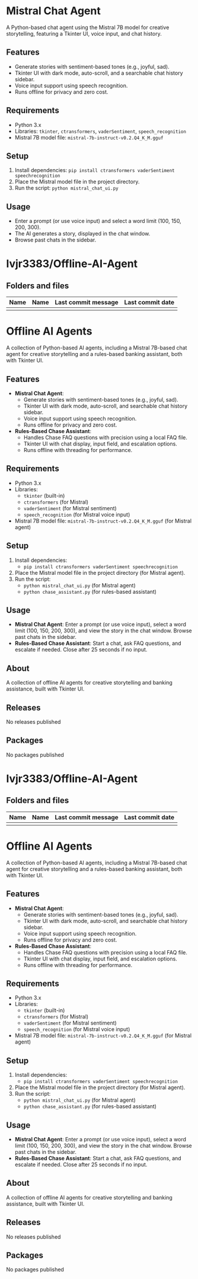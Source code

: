 # Mistral Chat Agent

A Python-based chat agent using the Mistral 7B model for creative storytelling, featuring a Tkinter UI, voice input, and chat history.

## Features
- Generate stories with sentiment-based tones (e.g., joyful, sad).
- Tkinter UI with dark mode, auto-scroll, and a searchable chat history sidebar.
- Voice input support using speech recognition.
- Runs offline for privacy and zero cost.

## Requirements
- Python 3.x
- Libraries: `tkinter`, `ctransformers`, `vaderSentiment`, `speech_recognition`
- Mistral 7B model file: `mistral-7b-instruct-v0.2.Q4_K_M.gguf`

## Setup
1. Install dependencies: `pip install ctransformers vaderSentiment speechrecognition`
2. Place the Mistral model file in the project directory.
3. Run the script: `python mistral_chat_ui.py`

## Usage
- Enter a prompt (or use voice input) and select a word limit (100, 150, 200, 300).
- The AI generates a story, displayed in the chat window.
- Browse past chats in the sidebar.

# lvjr3383/Offline-AI-Agent

## Folders and files

| Name  | Name | Last commit message         | Last commit date |
|-------|------|-----------------------------|------------------|
|       |      |                             |                  |

# Offline AI Agents

A collection of Python-based AI agents, including a Mistral 7B-based chat agent for creative storytelling and a rules-based banking assistant, both with Tkinter UI.

## Features

- **Mistral Chat Agent**:
  - Generate stories with sentiment-based tones (e.g., joyful, sad).
  - Tkinter UI with dark mode, auto-scroll, and searchable chat history sidebar.
  - Voice input support using speech recognition.
  - Runs offline for privacy and zero cost.
- **Rules-Based Chase Assistant**:
  - Handles Chase FAQ questions with precision using a local FAQ file.
  - Tkinter UI with chat display, input field, and escalation options.
  - Runs offline with threading for performance.

## Requirements

- Python 3.x
- Libraries:
  - `tkinter` (built-in)
  - `ctransformers` (for Mistral)
  - `vaderSentiment` (for Mistral sentiment)
  - `speech_recognition` (for Mistral voice input)
- Mistral 7B model file: `mistral-7b-instruct-v0.2.Q4_K_M.gguf` (for Mistral agent)

## Setup

1. Install dependencies:
   - `pip install ctransformers vaderSentiment speechrecognition`
2. Place the Mistral model file in the project directory (for Mistral agent).
3. Run the script:
   - `python mistral_chat_ui.py` (for Mistral agent)
   - `python chase_assistant.py` (for rules-based assistant)

## Usage

- **Mistral Chat Agent**: Enter a prompt (or use voice input), select a word limit (100, 150, 200, 300), and view the story in the chat window. Browse past chats in the sidebar.
- **Rules-Based Chase Assistant**: Start a chat, ask FAQ questions, and escalate if needed. Close after 25 seconds if no input.

## About

A collection of offline AI agents for creative storytelling and banking assistance, built with Tkinter UI.

## Releases

No releases published

## Packages

No packages published

# lvjr3383/Offline-AI-Agent

## Folders and files

| Name  | Name | Last commit message         | Last commit date |
|-------|------|-----------------------------|------------------|
|       |      |                             |                  |

# Offline AI Agents

A collection of Python-based AI agents, including a Mistral 7B-based chat agent for creative storytelling and a rules-based banking assistant, both with Tkinter UI.

## Features

- **Mistral Chat Agent**:
  - Generate stories with sentiment-based tones (e.g., joyful, sad).
  - Tkinter UI with dark mode, auto-scroll, and searchable chat history sidebar.
  - Voice input support using speech recognition.
  - Runs offline for privacy and zero cost.
- **Rules-Based Chase Assistant**:
  - Handles Chase FAQ questions with precision using a local FAQ file.
  - Tkinter UI with chat display, input field, and escalation options.
  - Runs offline with threading for performance.

## Requirements

- Python 3.x
- Libraries:
  - `tkinter` (built-in)
  - `ctransformers` (for Mistral)
  - `vaderSentiment` (for Mistral sentiment)
  - `speech_recognition` (for Mistral voice input)
- Mistral 7B model file: `mistral-7b-instruct-v0.2.Q4_K_M.gguf` (for Mistral agent)

## Setup

1. Install dependencies:
   - `pip install ctransformers vaderSentiment speechrecognition`
2. Place the Mistral model file in the project directory (for Mistral agent).
3. Run the script:
   - `python mistral_chat_ui.py` (for Mistral agent)
   - `python chase_assistant.py` (for rules-based assistant)

## Usage

- **Mistral Chat Agent**: Enter a prompt (or use voice input), select a word limit (100, 150, 200, 300), and view the story in the chat window. Browse past chats in the sidebar.
- **Rules-Based Chase Assistant**: Start a chat, ask FAQ questions, and escalate if needed. Close after 25 seconds if no input.

## About

A collection of offline AI agents for creative storytelling and banking assistance, built with Tkinter UI.

## Releases

No releases published

## Packages

No packages published